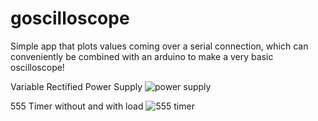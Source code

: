 goscilloscope
=============

Simple app that plots values coming over a serial connection, which can conveniently be combined with an arduino to make a very basic oscilloscope!

Variable Rectified Power Supply
![power supply](http://i.imgur.com/AHlrunl.png)

555 Timer without and with load
![555 timer](http://i.imgur.com/NB4wWbN.png)